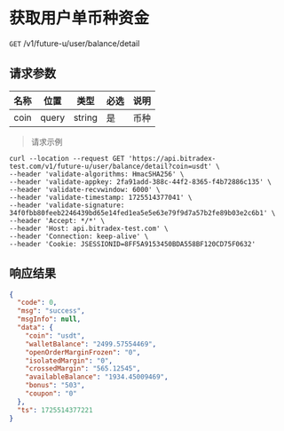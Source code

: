 # 获取用户单币种资金

`GET` /v1/future-u/user/balance/detail

## 请求参数

| 名称   | 位置    | 类型     | 必选 | 说明 |
|------|-------|--------|----|----|
| coin | query | string | 是  | 币种 |

> 请求示例

```shell
curl --location --request GET 'https://api.bitradex-test.com/v1/future-u/user/balance/detail?coin=usdt' \
--header 'validate-algorithms: HmacSHA256' \
--header 'validate-appkey: 2fa91add-388c-44f2-8365-f4b72886c135' \
--header 'validate-recvwindow: 6000' \
--header 'validate-timestamp: 1725514377041' \
--header 'validate-signature: 34f0fbb80feeb2246439bd65e14fed1ea5e5e63e79f9d7a57b2fe89b03e2c6b1' \
--header 'Accept: */*' \
--header 'Host: api.bitradex-test.com' \
--header 'Connection: keep-alive' \
--header 'Cookie: JSESSIONID=8FF5A9153450BDA558BF120CD75F0632'
```

## 响应结果

```json
{
  "code": 0,
  "msg": "success",
  "msgInfo": null,
  "data": {
    "coin": "usdt",
    "walletBalance": "2499.57554469",
    "openOrderMarginFrozen": "0",
    "isolatedMargin": "0",
    "crossedMargin": "565.12545",
    "availableBalance": "1934.45009469",
    "bonus": "503",
    "coupon": "0"
  },
  "ts": 1725514377221
}
```

